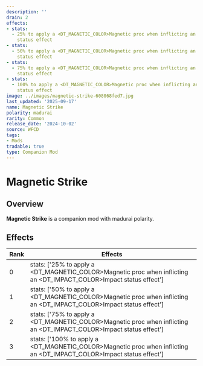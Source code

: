 ```yaml
---
description: ''
drain: 2
effects:
- stats:
  - 25% to apply a <DT_MAGNETIC_COLOR>Magnetic proc when inflicting an <DT_IMPACT_COLOR>Impact
    status effect
- stats:
  - 50% to apply a <DT_MAGNETIC_COLOR>Magnetic proc when inflicting an <DT_IMPACT_COLOR>Impact
    status effect
- stats:
  - 75% to apply a <DT_MAGNETIC_COLOR>Magnetic proc when inflicting an <DT_IMPACT_COLOR>Impact
    status effect
- stats:
  - 100% to apply a <DT_MAGNETIC_COLOR>Magnetic proc when inflicting an <DT_IMPACT_COLOR>Impact
    status effect
image: ../images/magnetic-strike-608068fed7.jpg
last_updated: '2025-09-17'
name: Magnetic Strike
polarity: madurai
rarity: Common
release_date: '2024-10-02'
source: WFCD
tags:
- Mods
tradable: true
type: Companion Mod
---
```


# Magnetic Strike

## Overview

**Magnetic Strike** is a companion mod with madurai polarity.

## Effects

| Rank | Effects |
|------|----------|
| 0 | stats: ['25% to apply a <DT_MAGNETIC_COLOR>Magnetic proc when inflicting an <DT_IMPACT_COLOR>Impact status effect'] |
| 1 | stats: ['50% to apply a <DT_MAGNETIC_COLOR>Magnetic proc when inflicting an <DT_IMPACT_COLOR>Impact status effect'] |
| 2 | stats: ['75% to apply a <DT_MAGNETIC_COLOR>Magnetic proc when inflicting an <DT_IMPACT_COLOR>Impact status effect'] |
| 3 | stats: ['100% to apply a <DT_MAGNETIC_COLOR>Magnetic proc when inflicting an <DT_IMPACT_COLOR>Impact status effect'] |

